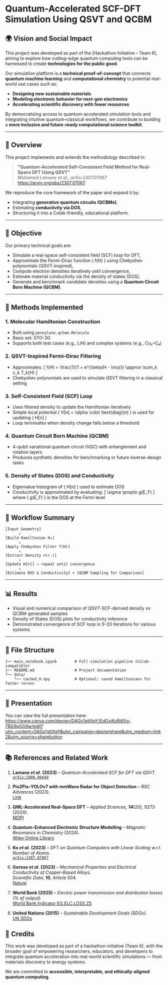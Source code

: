 # Quantum-Accelerated SCF-DFT Simulation Using QSVT and QCBM

## 🌍 Vision and Social Impact

This project was developed as part of the [Hackathon Initiative – Team 6], aiming to explore how cutting-edge quantum computing tools can be harnessed to create **technologies for the public good**.

Our simulation platform is a **technical proof-of-concept** that connects **quantum machine learning** and **computational chemistry** to potential real-world use cases such as:
- **Designing new sustainable materials**
- **Modeling electronic behavior for next-gen electronics**
- **Accelerating scientific discovery with fewer resources**

By democratizing access to quantum-accelerated simulation tools and integrating intuitive quantum–classical workflows, we contribute to building a **more inclusive and future-ready computational science toolkit**.

---

## 📘 Overview

This project implements and extends the methodology described in:

> **"Quantum-Accelerated Self-Consistent Field Method for Real-Space DFT Using QSVT"**  
> *Mohamed Lamane et al., arXiv:2307.07067*  
> https://arxiv.org/abs/2307.07067

We reproduce the core framework of the paper and expand it by:
- Integrating **generative quantum circuits (QCBMs)**,
- Estimating **conductivity via DOS**,
- Structuring it into a Colab-friendly, educational platform.

---

## 🎯 Objective

Our primary technical goals are:
- Simulate a real-space self-consistent field (SCF) loop for DFT,
- Approximate the Fermi–Dirac function \( f(H) \) using Chebyshev polynomials (QSVT-inspired),
- Compute electron densities iteratively until convergence,
- Estimate material conductivity via the density of states (DOS),
- Generate and benchmark candidate densities using a **Quantum Circuit Born Machine (QCBM)**.

---

## 🧪 Methods Implemented

### 1. Molecular Hamiltonian Construction
- Built using `pennylane.qchem.Molecule`
- Basis set: STO-3G
- Supports both test cases (e.g., LiH) and complex systems (e.g., Cu₂–C₆)

### 2. QSVT-Inspired Fermi–Dirac Filtering
- Approximates:
  \[
  f(H) = \frac{1}{1 + e^{\beta(H - \mu)}} \approx \sum_k c_k T_k(H)
  \]
- Chebyshev polynomials are used to simulate QSVT filtering in a classical setting

### 3. Self-Consistent Field (SCF) Loop
- Uses filtered density to update the Hamiltonian iteratively
- Simple local potential \( V[n] = \alpha \cdot \text{diag}(n) \) is used for updating \( H[n] \)
- Loop terminates when density change falls below a threshold

### 4. Quantum Circuit Born Machine (QCBM)
- 4-qubit variational quantum circuit (VQC) with entanglement and rotation layers
- Produces synthetic densities for benchmarking or future inverse-design tasks

### 5. Density of States (DOS) and Conductivity
- Eigenvalue histogram of \( H[n] \) used to estimate DOS
- Conductivity is approximated by evaluating:
  \[
  \sigma \propto g(E_F)
  \]
  where \( g(E_F) \) is the DOS at the Fermi level

---

## 🔁 Workflow Summary

```text
[Input Geometry]
      ↓
[Build Hamiltonian H₀]
      ↓
[Apply Chebyshev Filter f(H)]
      ↓
[Extract Density n(rⱼ)]
      ↓
[Update H[n]] → repeat until convergence
      ↓
[Estimate DOS & Conductivity] + [QCBM Sampling for Comparison]
````

---

## 📊 Results

* Visual and numerical comparison of QSVT-SCF-derived density vs QCBM-generated samples
* Density of States (DOS) plots for conductivity inference
* Demonstrated convergence of SCF loop in 5–20 iterations for various systems

---

## 📂 File Structure

```
├── main_notebook.ipynb        # Full simulation pipeline (Colab-compatible)
├── README.md                  # Project documentation
└── data/
    └── cached_H.npy           # Optional: saved Hamiltonians for faster reruns
```

---
## 🎥 Presentation

You can view the full presentation here:  
https://www.canva.com/design/DAGs1gttXeY/EdGxj6zRi65g-7BG9pG0Aw/edit?utm_content=DAGs1gttXeY&utm_campaign=designshare&utm_medium=link2&utm_source=sharebutton

---

## 📚 References and Related Work

1. **Lamane *et al.* (2023)** – *Quantum-Accelerated SCF for DFT via QSVT*.  
   [`arXiv:2008.06449`](https://arxiv.org/pdf/2008.06449)

2. **Pix2Pix–YOLOv7 with mmWave Radar for Object Detection** – *RSC Advances* (2023).  
   [Link](https://pubs.rsc.org/en/content/articlehtml/2023/ra/d3ra01982a)

3. **QML-Accelerated Real-Space DFT** – *Applied Sciences*, **14**(20), 9273 (2024).  
   [MDPI](https://www.mdpi.com/2076-3417/14/20/9273)

4. **Quantum-Enhanced Electronic Structure Modelling** – *Magnetic Resonance in Chemistry* (2024).  
   [Wiley Online Library](https://onlinelibrary.wiley.com/doi/full/10.1002/mgea.73)

5. **Ko *et al.* (2023)** – *DFT on Quantum Computers with Linear Scaling w.r.t. Number of Atoms*.  
   [`arXiv:2307.07067`](https://arxiv.org/pdf/2307.07067)

6. **Gorsse *et al.* (2023)** – *Mechanical Properties and Electrical Conductivity of Copper-Based Alloys*.  
   *Scientific Data*, **10**, Article 504.  
   [Nature](https://www.nature.com/articles/s41597-023-02411-9)

7. **World Bank (2025)** – *Electric power transmission and distribution losses (% of output)*.  
   [World Bank Indicator EG.ELC.LOSS.ZS](https://data.worldbank.org/indicator/EG.ELC.LOSS.ZS)

8. **United Nations (2015)** – *Sustainable Development Goals (SDGs)*.  
   [UN SDGs](https://sdgs.un.org/goals)

## 🧠 Credits

This work was developed as part of a hackathon initiative (Team 6), with the broader goal of empowering researchers, educators, and developers to integrate quantum acceleration into real-world scientific simulations — from materials discovery to energy systems.

We are committed to **accessible, interpretable, and ethically-aligned quantum computing**.

